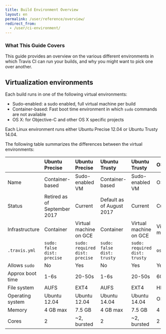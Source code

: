 ```yaml
---
title: Build Environment Overview
layout: en
permalink: /user/reference/overview/
redirect_from:
  - /user/ci-environment/
---
```


### What This Guide Covers

This guide provides an overview on the various different environments in which
Travis CI can run your builds, and why you might want to pick one over another.

<div id="toc"></div>

## Virtualization environments

Each build runs in one of the following virtual environments:

- Sudo-enabled: a sudo enabled, full virtual machine per build
- Container-based: Fast boot time environment in which `sudo` commands are not available
- OS X: for Objective-C and other OS X specific projects

Each Linux environment runs either Ubuntu Precise 12.04 or Ubuntu Trusty 14.04.

The following table summarizes the differences between the virtual environments:

|                  | Ubuntu Precise                     | Ubuntu Precise                        | Ubuntu Trusty                     | Ubuntu Trusty                        | OS X            |
|:-----------------|:-----------------------------------|:--------------------------------------|:----------------------------------|:-------------------------------------|:----------------|
| Name             | Container-based                    | Sudo-enabled VM                       | Container-based                   | Sudo-enabled VM                      | OS X            |
| Status           | Retired as of September 2017       | Current                               | Default as of August 2017         | Current                              | Current         |
| Infrastructure   | Container                          | Virtual machine on GCE                | Container                         | Virtual machine on GCE               | Virtual machine |
| `.travis.yml`    | `sudo: false` <br> `dist: precise` | `sudo: required` <br> `dist: precise` | `sudo: false` <br> `dist: trusty` | `sudo: required` <br> `dist: trusty` | `os: osx`       |
| Allows `sudo`    | No                                 | Yes                                   | No                                | Yes                                  | Yes             |
| Approx boot time | 1-6s                               | 20-50s                                | 1-6s                              | 20-50s                               | 60-90s          |
| File system      | AUFS                               | EXT4                                  | AUFS                              | EXT4                                 | HFS+            |
| Operating system | Ubuntu 12.04                       | Ubuntu 12.04                          | Ubuntu 14.04                      | Ubuntu 14.04                         | OS X            |
| Memory           | 4 GB max                           | 7.5 GB                                | 4 GB max                          | 7.5 GB                               | 4 GB            |
| Cores            | 2                                  | ~2, bursted                           | 2                                 | ~2, bursted                          | 2               |
